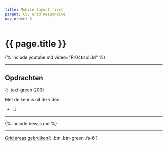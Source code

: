 ```yaml
---
title: Mobile layout first 
parent: CSS Grid Responsive 
nav_order: 3
---
```


# {{ page.title }}

{% include youtube.md video="Rr04tisoILM" %}

---

## Opdrachten

{: .text-green-200}

Met de kennis uit de video:

- [ ] 

---

{% include bewijs.md %}

---

[Grid areas gebruiken](3-mobile-grid-areas){: .btn .btn-green .fs-6 }

